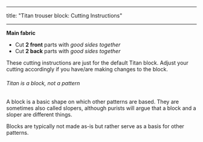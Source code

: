 ***

title: "Titan trouser block: Cutting Instructions"

***

**Main fabric**

- Cut **2 front** parts with _good sides together_
- Cut **2 back** parts with _good sides together_

These cutting instructions are just for the default Titan block. Adjust your cutting accordingly if you have/are making changes to the block.

<Note>

###### Titan is a block, not a pattern

A block is a basic shape on which other patterns are based.
They are sometimes also called slopers, although purists will argue that a block and a sloper are different things.

Blocks are typically not made as-is but rather serve as a basis for other patterns.

</Note>
